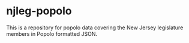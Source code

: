 # njleg-popolo

This is a repository for popolo data covering the New Jersey legislature members in Popolo formatted JSON.